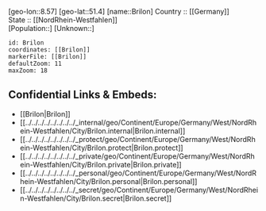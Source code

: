 ﻿---
location: [51.4,8.57] 
mapzoom: [7,12] 
mapmarker: city 
type: City
tags:
- geo/City


SpocWebEntityId: 29354
isDeleted: false
confidential: public

---
[geo-lon::8.57] 
[geo-lat::51.4] 
[name::Brilon] 
Country :: [[Germany]]  
State :: [[NordRhein-Westfahlen]]  
[Population::] 
[Unknown::] 


```leaflet
id: Brilon
coordinates: [[Brilon]] 
markerFile: [[Brilon]] 
defaultZoom: 11 
maxZoom: 18
```


## Confidential Links & Embeds: 
- [[Brilon|Brilon]]  
- [[../../../../../../../../_internal/geo/Continent/Europe/Germany/West/NordRhein-Westfahlen/City/Brilon.internal|Brilon.internal]] 
- [[../../../../../../../../_protect/geo/Continent/Europe/Germany/West/NordRhein-Westfahlen/City/Brilon.protect|Brilon.protect]] 
- [[../../../../../../../../_private/geo/Continent/Europe/Germany/West/NordRhein-Westfahlen/City/Brilon.private|Brilon.private]] 
- [[../../../../../../../../_personal/geo/Continent/Europe/Germany/West/NordRhein-Westfahlen/City/Brilon.personal|Brilon.personal]] 
- [[../../../../../../../../_secret/geo/Continent/Europe/Germany/West/NordRhein-Westfahlen/City/Brilon.secret|Brilon.secret]] 
